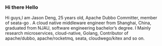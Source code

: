 ### Hi there  Hello
Hi guys,I am Jason Deng, 25 years old, Apache Dubbo Committer, member of seata-go . A cloud native middleware engineer from Shanghai, China, graduated from NJAU, software engineering bachelor’s degree. I Mainly research microservices, cloud-native, Golang, Contributor of apache/dubbo, apache/rocketmq, seata, cloudwego/kitex and so on.

